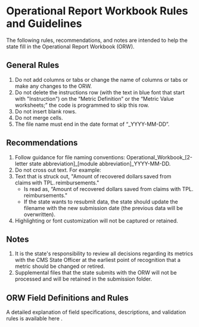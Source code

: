 # Operational Report Workbook Rules and Guidelines

The following rules, recommendations, and notes are intended to help the state fill in the Operational Report Workbook (ORW).  

## General Rules

1. Do not add columns or tabs or change the name of columns or tabs or make any changes to the ORW. 
2. Do not delete the instructions row (with the text in blue font that start with "Instruction") on the “Metric Definition” or the “Metric Value worksheets;” the code is programmed to skip this row. 
3. Do not insert blank rows. 
4. Do not merge cells. 
5. The file name must end in the date format of “_YYYY-MM-DD”. 

## Recommendations

1. Follow guidance for file naming conventions: Operational_Workbook_[2-letter state abbreviation]_[module abbreviation]_YYYY-MM-DD. 
2. Do not cross out text. For example: 
3. Text that is struck out, "Amount of recovered dollars saved from claims with TPL. reimbursements." 
    - Is read as, “Amount of recovered dollars saved from claims with TPL. reimbursements." 
    - If the state wants to resubmit data, the state should update the filename with the new submission date (the previous data will be overwritten).   
4. Highlighting or font customization will not be captured or retained. 

## Notes

1. It is the state's responsibility to review all decisions regarding its metrics with the CMS State Officer at the earliest point of recognition that a metric should be changed or retired. 
2. Supplemental files that the state submits with the ORW will not be processed and will be retained in the submission folder. 

## ORW Field Definitions and Rules

A detailed explanation of field specifications, descriptions, and validation rules is available here <ADD LINK TO NEW VALIDATION FILE>. 
